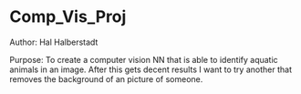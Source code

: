 # Comp_Vis_Proj
Author: Hal Halberstadt

Purpose: To create a computer vision NN that is able to identify aquatic animals in an image. After this gets decent results I want to try another that removes the background of an picture of someone.
